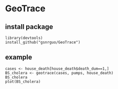 # GeoTrace

## install package
```{r}
library(devtools)
install_github("gsnrguo/GeoTrace")
```
## example
```{r}
cases <- house_death[house_death$death_dum==1,]
BS_cholera <- geotrace(cases, pumps, house_death)
BS_cholera
plot(BS_cholera)
```
